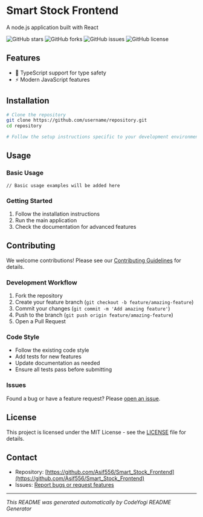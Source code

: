 # Smart Stock Frontend

A node.js application built with React

![GitHub stars](https://img.shields.io/github/stars/Asif556/Smart_Stock_Frontend) ![GitHub forks](https://img.shields.io/github/forks/Asif556/Smart_Stock_Frontend) ![GitHub issues](https://img.shields.io/github/issues/Asif556/Smart_Stock_Frontend) ![GitHub license](https://img.shields.io/github/license/Asif556/Smart_Stock_Frontend)

## Features

- 🔷 TypeScript support for type safety
- ⚡ Modern JavaScript features

## Installation

```bash
# Clone the repository
git clone https://github.com/username/repository.git
cd repository

# Follow the setup instructions specific to your development environment
```

## Usage

### Basic Usage
```
// Basic usage examples will be added here
```

### Getting Started
1. Follow the installation instructions
2. Run the main application
3. Check the documentation for advanced features


## Contributing

We welcome contributions! Please see our [Contributing Guidelines](CONTRIBUTING.md) for details.

### Development Workflow

1. Fork the repository
2. Create your feature branch (`git checkout -b feature/amazing-feature`)
3. Commit your changes (`git commit -m 'Add amazing feature'`)
4. Push to the branch (`git push origin feature/amazing-feature`)
5. Open a Pull Request

### Code Style

- Follow the existing code style
- Add tests for new features
- Update documentation as needed
- Ensure all tests pass before submitting

### Issues

Found a bug or have a feature request? Please [open an issue](https://github.com/Asif556/Smart_Stock_Frontend/issues).


## License

This project is licensed under the MIT License - see the [LICENSE](LICENSE) file for details.

## Contact

- Repository: [https://github.com/Asif556/Smart_Stock_Frontend](https://github.com/Asif556/Smart_Stock_Frontend)
- Issues: [Report bugs or request features](https://github.com/Asif556/Smart_Stock_Frontend/issues)

---

*This README was generated automatically by CodeYogi README Generator*